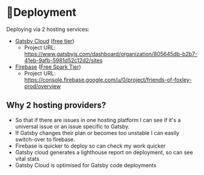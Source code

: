 # 💫Deployment

Deploying via 2 hosting services:
- [Gatsby Cloud](https://www.gatsbyjs.com/products/cloud/) ([free tier](https://www.gatsbyjs.com/pricing/))
    - Project URL:  <https://www.gatsbyjs.com/dashboard/organization/805645db-b2b7-41eb-9afb-5981d52c12d2/sites>
- [Firebase](https://firebase.google.com/products-release?authuser=0&hl=en) ([Free Spark Tier](https://firebase.google.com/pricing?authuser=0&hl=en))
    - Project URL: <https://console.firebase.google.com/u/0/project/friends-of-foxley-prod/overview>

## Why 2 hosting providers?  
- So that if there are issues in one hosting platform I can see if it's a universal issue or an issue specific to Gatsby.
- If Gatsby changes their plan or becomes too unstable I can easily switch-over to firebase.
- Firebase is quicker to deploy so can check my work quicker
- Gatsby cloud generates a lighthouse report on deployment, so can see vital stats
- Gatsby Cloud is optimised for Gatsby code deployments